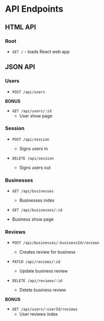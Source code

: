# API Endpoints

## HTML API

### Root

- `GET /` - loads React web app

## JSON API

### Users

- `POST /api/users`

**BONUS**
- `GET /api/users/:id`
  - User show page

### Session

- `POST /api/session`
  - Signs users in

- `DELETE /api/session`
  - Signs users out

### Businesses

- `GET /api/businesses`
  - Businesses index

-  `GET /api/businesses/:id`
  - Business show page

### Reviews

- `POST /api/businesses/:businessId/reviews`
  - Creates review for business

- `PATCH /api/reviews/:id`
  - Update business review

- `DELETE /api/reviews/:id`
  - Delete business review

**BONUS**
- `GET /api/users/:userId/reviews`
  - User reviews index
